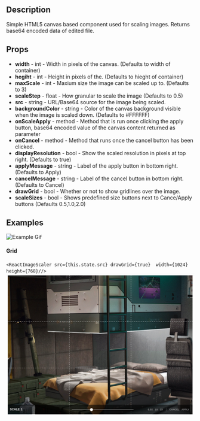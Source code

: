 ## Description
Simple HTML5 canvas based component used for scaling images.  Returns base64 encoded data of edited file.

## Props
* __width__ - int - Width in pixels of the canvas. (Defaults to width of container)
* __hegiht__ - int - Height in pixels of the. (Defaults to hieght of container)
* __maxScale__ - int - Maxium size the image can be scaled up to. (Defaults to 3)
* __scaleStep__ - float - How granular to scale the image (Defaults to 0.5)
* __src__ - string - URL/Base64 source for the image being scaled.
* __backgroundColor__ - string - Color of the canvas background visible when the image is scaled down. (Defaults to #FFFFFF)
* __onScaleApply__ - method - Method that is run once clicking the apply button, base64 encoded value of the canvas content returned as parameter
* __onCancel__ - method - Method that runs once the cancel button has been clicked.
* __displayResolution__ - bool - Show the scaled resolution in pixels at top right. (Defaults to true)
* __applyMessage__ - string - Label of the apply button in bottom right. (Defaults to Apply)
* __cancelMessage__ - string - Label of the cancel button in bottom right. (Defaults to Cancel)
* __drawGrid__ - bool - Whether or not to show gridlines over the image.
* __scaleSizes__ - bool - Shows predefined size buttons next to Cance/Apply buttons (Defaults 0.5,1.0,2.0)

## Examples
![Example Gif](./assets/example-gif.gif)

#### Grid
`<ReactImageScaler src={this.state.src} drawGrid={true}  width={1024} height={768}//>`
![Example 2](./assets/example-2.png)
